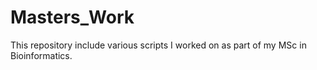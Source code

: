 # Masters_Work
This repository include various scripts I worked on as part of my MSc in Bioinformatics. 

